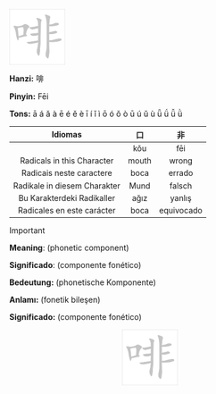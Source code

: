 <a href="https://www.youtube.com/@deisefreire5875/videos" target="blank"><img align="center" src="https://github.com/DeiseFreire/Chinese_dictionary/blob/main/Hanzi%20%E5%95%A1/%E5%95%A1.gif" alt="" height="100" /></a> 

**Hanzi:** 啡

**Pinyin:** Fēi


**Tons:** ā á ǎ à ē é ě è ī í ǐ ì ō ó ǒ ò ū ú ǔ ù ǖ ǘ ǚ ǜ 

| Idiomas | 口 | 非 |
| :---: | :---: | :---: |
|  | kǒu | fēi |
| Radicals in this Character | mouth | wrong |
|Radicais neste caractere | boca | errado |
| Radikale in diesem Charakter | Mund | falsch|
| Bu Karakterdeki Radikaller | ağız | yanlış | 
| Radicales en este carácter | boca | equivocado |


> [!IMPORTANT]
>
> **Meaning**: (phonetic component)
> 
> **Significado**: (componente fonético)
> 
> **Bedeutung:** (phonetische Komponente)
>
> **Anlamı:** (fonetik bileşen)
>
> **Significado:** (componente fonético)

<p align="center">
<a href="https://www.youtube.com/@deisefreire5875/videos" target="blank"><img align="center" src="https://github.com/DeiseFreire/Chinese_dictionary/blob/main/Hanzi%20%E5%95%A1/%E5%95%A1.gif" alt="" height="100" /></a> 
</p>
